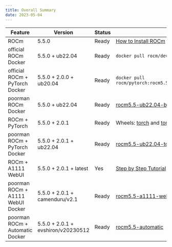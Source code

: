 ```yaml
---
title: Overall Summary
date: 2023-05-04
---
```


| Feature                           | Version                            | Status | Resource                                                                                                                                                                                                                                                                |
| --------------------------------- | ---------------------------------- | ------ | ----------------------------------------------------------------------------------------------------------------------------------------------------------------------------------------------------------------------------------------------------------------------- |
| ROCm                              | 5.5.0                              | Ready  | [How to Install ROCm](https://docs.amd.com/bundle/ROCm-Installation-Guide-v5.5/page/How_to_Install_ROCm.html)                                                                                                                                                           |
| official ROCm Docker              | 5.5.0 + ub22.04                    | Ready  | `docker pull rocm/dev-ubuntu-22.04:5.5-complete`                                                                                                                                                                                                                        |
| official ROCm + PyTorch Docker    | 5.5.0 + 2.0.0 + ub20.04            | Ready  | `docker pull rocm/pytorch:rocm5.5_ubuntu20.04_py3.8_pytorch_staging`                                                                                                                                                                                                    |
| poorman ROCm Docker               | 5.5.0 + ub22.04                    | Ready  | [rocm5.5-ub22.04-base](https://github.com/evshiron/rocm_lab/pkgs/container/rocm_lab/91582912?tag=rocm5.5-ub22.04-base)                                                                                                                                                  |
| ROCm + PyTorch                    | 5.5.0 + 2.0.1                      | Ready  | Wheels: [torch](https://pub-1cbfe09f357e4aa1a82dc7a43cc443ab.r2.dev/wheel/torch-2.0.1%2Bgitd0d0524-cp310-cp310-linux_x86_64.whl) and [torchvision](https://pub-1cbfe09f357e4aa1a82dc7a43cc443ab.r2.dev/wheel/torchvision-0.15.2%2B6770a25-cp310-cp310-linux_x86_64.whl) |
| poorman ROCm + PyTorch Docker     | 5.5.0 + 2.0.1 + ub22.04            | Ready  | [rocm5.5-ub22.04-torch2.0.1](https://github.com/evshiron/rocm_lab/pkgs/container/rocm_lab/91878617?tag=rocm5.5-ub22.04-torch2.0.1)                                                                                                                                      |
| ROCm + A1111 WebUI                | 5.5.0 + 2.0.1 + latest             | Yes    | [Step by Step Tutorial](https://evshiron.github.io/are-we-gfx1100-yet/post/a1111-webui/)                                                                                                                                                                                |
| poorman ROCm + A1111 WebUI Docker | 5.5.0 + 2.0.1 + camenduru/v2.1     | Ready  | [rocm5.5-a1111-webui](https://github.com/evshiron/rocm_lab/pkgs/container/rocm_lab/91995157?tag=rocm5.5-a1111-webui)                                                                                                                                                    |
| poorman ROCm + Automatic Docker   | 5.5.0 + 2.0.1 + evshiron/v20230512 | Ready  | [rocm5.5-automatic](https://github.com/evshiron/rocm_lab/pkgs/container/rocm_lab/92568064?tag=rocm5.5-automatic)                                                                                                                                                        |
